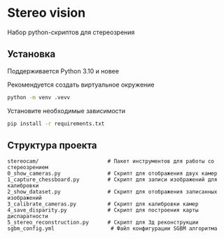 # Stereo vision
Набор python-скриптов для стереозрения

## Установка
Поддерживается Python 3.10 и новее

Рекомендуется создать виртуальное окружение
```bash
python -m venv .vevv
```

Установите необходимые зависимости
```bash
pip install -r requirements.txt
```

## Структура проекта
    stereocam/                      # Пакет инструментов для работы со стереозрением
    0_show_cameras.py               # Скрипт для отображения двух камер
    1_capture_chessboard.py         # Скрипт для записи изображений для калибровки
    2_show_dataset.py               # Скрипт для отображения записанных изображений
    3_calibrate_cameras.py          # Скрипт для калибровки камер
    4_save_disparity.py             # Скрипт для построения карты диспаратности
    5_stereo_reconstruction.py      # Скрипт для 3д реконструкции
    sgbm_config.yml                  # Файл конфигурации SGBM алгоритма
